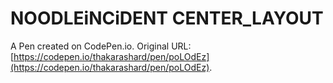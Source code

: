 # NOODLEiNCiDENT CENTER_LAYOUT

A Pen created on CodePen.io. Original URL: [https://codepen.io/thakarashard/pen/poLOdEz](https://codepen.io/thakarashard/pen/poLOdEz).

